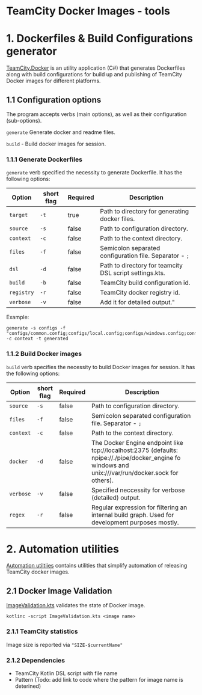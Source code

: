 # TeamCity Docker Images - tools

# 1. Dockerfiles & Build Configurations generator
[TeamCity.Docker](TeamCity.Docker) is an utility application (C#) that generates Dockerfiles along with build configurations for
build up and publishing of TeamCity Docker images for different platforms.

## 1.1 Configuration options

The program accepts verbs (main options), as well as their configuration (sub-options).

`generate` Generate docker and readme files.

`build` - Build docker images for session.

### 1.1.1 Generate Dockerfiles

`generate` verb specified the necessity to generate Dockerfile. It has the following options:

| Option | short flag | Required | Description |
| --- | --- | --- | ------ |
| `target` | `-t` | true | Path to directory for generating docker files. |
| `source` | `-s` | false | Path to configuration directory. |
| `context` | `-c` | false | Path to the context directory. |
| `files` | `-f` | false | Semicolon separated configuration file. Separator - `;` |
| `dsl` | `-d` | false | Path to directory for teamcity DSL script settings.kts. |
| `build` | `-b` | false | TeamCity build configuration id. |
| `registry` | `-r` | false | TeamCity docker registry id. |
| `verbose` | `-v` | false | Add it for detailed output." |
 
Example:
```
generate -s configs -f "configs/common.config;configs/local.config;configs/windows.config;configs/linux.config;configs/linuxARM.config" -c context -t generated
``` 

### 1.1.2 Build Docker images
`build` verb specifies the necessity to build Docker images for session. It has the following options:

| Option | short flag | Required | Description |
| --- | --- | --- | ------ |
| `source` | `-s` | false | Path to configuration directory. |
| `files` | `-f` | false | Semicolon separated configuration file. Separator - `;` |
| `context` | `-c` | false | Path to the context directory. |
| `docker` | `-d` | false | The Docker Engine endpoint like tcp://localhost:2375 (defaults: npipe://./pipe/docker_engine fo windows and unix:///var/run/docker.sock for others). |
| `verbose` | `-v` | false | Specified neccessity for verbose (detailed) output. |
| `regex` | `-r` | false | Regular expression for filtering an internal build graph. Used for development purposes mostly. |

# 2. Automation utilities

[Automation utiltiies](automation) contains utilities that simplify automation of releasing TeamCity docker images.

## 2.1 Docker Image Validation

[ImageValidation.kts](automation/ImageValidation.kts) validates the state of Docker image.
```
kotlinc -script ImageValidation.kts <image name>
```

### 2.1.1 TeamCity statistics

Image size is reported via `"SIZE-$currentName"`

### 2.1.2 Dependencies
* TeamCity Kotlin DSL script with file name
* Pattern (Todo: add link to code where the pattern for image name is deterined)